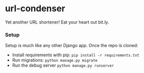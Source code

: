 # url-condenser
Yet another URL shortener! Eat your heart out bit.ly.

### Setup
Setup is much like any other Django app. Once the repo is cloned:
* Install requirements with pip: ```pip install -r requirements.txt```
* Run migrations: ```python manage.py migrate```
* Run the debug server ```python manage.py runserver```
